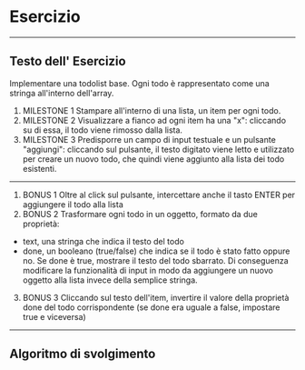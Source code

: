# Esercizio

---

## Testo dell' Esercizio

Implementare una todolist base. Ogni todo è rappresentato come una stringa all'interno dell'array.
1. MILESTONE 1
Stampare all'interno di una lista, un item per ogni todo.
2. MILESTONE 2
Visualizzare a fianco ad ogni item ha una "x": cliccando su di essa, il todo viene rimosso dalla lista.
3. MILESTONE 3
Predisporre un campo di input testuale e un pulsante "aggiungi": cliccando sul pulsante, il testo digitato viene letto e utilizzato per creare un nuovo todo, che quindi viene aggiunto alla lista dei todo esistenti.

---


1. BONUS 1
Oltre al click sul pulsante, intercettare anche il tasto ENTER per aggiungere il todo alla lista
2. BONUS 2
Trasformare ogni todo in un oggetto, formato da due proprietà:
- text, una stringa che indica il testo del todo
- done, un booleano (true/false) che indica se il todo è stato fatto oppure no. Se done è true, mostrare il testo del todo sbarrato. Di conseguenza modificare la funzionalità di input in modo da aggiungere un nuovo oggetto alla lista invece della semplice stringa.
3. BONUS 3
Cliccando sul testo dell'item, invertire il valore della proprietà done del todo corrispondente (se done era uguale a false, impostare true e viceversa)

---

## Algoritmo di svolgimento

